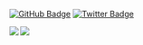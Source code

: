 [![GitHub Badge](https://img.shields.io/badge/-GitHub-000?style=flat&logo=Github&logoColor=white)](https://github.com/joe41203)
[![Twitter Badge](https://img.shields.io/badge/-Twitter-1ca0f1?style=flat-square&logo=twitter&logoColor=white&link=https://twitter.com/joe41203)](https://twitter.com/joe41203)

<a href="https://github.com/joe41203">
  <img align="left" src="https://github-readme-stats.vercel.app/api?username=joe41203&show_icons=true&count_private=true&theme=buefy" />
</a>
<a href="https://github.com/joe41203">
  <img align="left" src="https://github-readme-stats.vercel.app/api/top-langs/?username=joe41203&count_private=true&theme=buefy&hide=Objective-C,Swift" />
</a>
